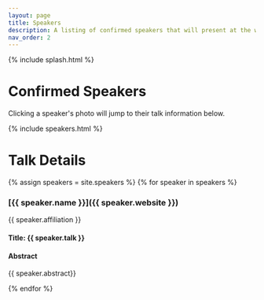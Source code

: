 ```yaml
---
layout: page
title: Speakers
description: A listing of confirmed speakers that will present at the workshop.
nav_order: 2
---
```


{% include splash.html %}

# Confirmed Speakers

Clicking a speaker's photo will jump to their talk information below.

{% include speakers.html %}

# Talk Details

{% assign speakers = site.speakers %}
{% for speaker in speakers %}

### [{{ speaker.name }}]({{ speaker.website }})

{{ speaker.affiliation }}

#### Title: {{ speaker.talk }}

#### Abstract
{{ speaker.abstract}}

{% endfor %}

